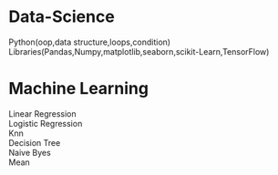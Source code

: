 # Data-Science
Python(oop,data structure,loops,condition)<br>
Libraries(Pandas,Numpy,matplotlib,seaborn,scikit-Learn,TensorFlow)<br>
# Machine Learning

Linear Regression<br> 
Logistic Regression<br>
Knn<br>
Decision Tree<br>
Naive Byes<br> 
Mean<br>


